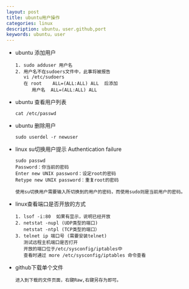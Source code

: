 ```yaml
---
layout: post
title: ubuntu用户操作
categories: linux
description: ubuntu，user.github,port
keywords: ubuntu，user
---
```


- ubuntu 添加用户

  ```
  1. sudo adduser 用户名
  2. 用户名不在sudoers文件中，此事将被报告
     vi /etc/sudoers 
     在 root    ALL=(ALL:ALL) ALL  后添加
        用户名  ALL=(ALL:ALL) ALL
  ```

- ubuntu 查看用户列表

  ```
  cat /etc/passwd
  ```

- ubuntu 删除用户

  ```
  sudo userdel -r newuser
  ```
  
- linux su切换用户提示 Authentication failure

  ```
  sudo passwd 
  Password：你当前的密码 
  Enter new UNIX password：设定root的密码 
  Retype new UNIX password：重复root的密码 
  
  使用su切换用户需要输入所切换到的用户的密码，而使用sudo则是当前用户的密码。
  ```

- linux查看端口是否开放的方式

  ```
  1. lsof -i:80  如果有显示，说明已经开放
  2. netstat -nupl (UDP类型的端口)
     netstat -ntpl (TCP类型的端口）
  3. telnet ip 端口号 (需要安装telnet)
     测试远程主机端口是否打开
     开放的端口位于/etc/sysconfig/iptables中
     查看时通过 more /etc/sysconfig/iptables 命令查看
  ```

- github下载单个文件

  ```
  进入到下载的文件页面，右键Raw,右键另存为即可。
  ```
